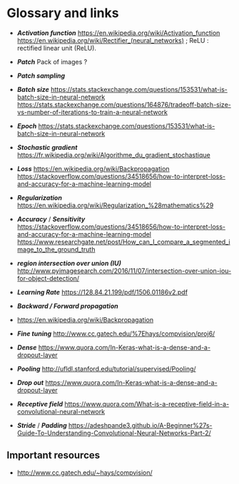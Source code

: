 # Glossary and links

* ___Activation function___
https://en.wikipedia.org/wiki/Activation_function
https://en.wikipedia.org/wiki/Rectifier_(neural_networks) ;
ReLU : rectified linear unit (ReLU).
* ___Patch___
Pack of images ?
* ___Patch sampling___


* ___Batch size___
https://stats.stackexchange.com/questions/153531/what-is-batch-size-in-neural-network
https://stats.stackexchange.com/questions/164876/tradeoff-batch-size-vs-number-of-iterations-to-train-a-neural-network
* ___Epoch___ https://stats.stackexchange.com/questions/153531/what-is-batch-size-in-neural-network


* ___Stochastic gradient___
https://fr.wikipedia.org/wiki/Algorithme_du_gradient_stochastique
* ___Loss___
https://en.wikipedia.org/wiki/Backpropagation https://stackoverflow.com/questions/34518656/how-to-interpret-loss-and-accuracy-for-a-machine-learning-model
* ___Regularization___
https://en.wikipedia.org/wiki/Regularization_%28mathematics%29
* ___Accuracy___ / ___Sensitivity___
https://stackoverflow.com/questions/34518656/how-to-interpret-loss-and-accuracy-for-a-machine-learning-model
https://www.researchgate.net/post/How_can_I_compare_a_segmented_image_to_the_ground_truth
* ___region intersection over union (IU)___
http://www.pyimagesearch.com/2016/11/07/intersection-over-union-iou-for-object-detection/


* ___Learning Rate___
https://128.84.21.199/pdf/1506.01186v2.pdf
* ___Backward / Forward propagation___
* https://en.wikipedia.org/wiki/Backpropagation
* ___Fine tuning___
http://www.cc.gatech.edu/%7Ehays/compvision/proj6/


* ___Dense___
https://www.quora.com/In-Keras-what-is-a-dense-and-a-dropout-layer
* ___Pooling___
http://ufldl.stanford.edu/tutorial/supervised/Pooling/
* ___Drop out___
https://www.quora.com/In-Keras-what-is-a-dense-and-a-dropout-layer
* ___Receptive field___ https://www.quora.com/What-is-a-receptive-field-in-a-convolutional-neural-network
* ___Stride___ / ___Padding___
https://adeshpande3.github.io/A-Beginner%27s-Guide-To-Understanding-Convolutional-Neural-Networks-Part-2/

## Important resources

* http://www.cc.gatech.edu/~hays/compvision/
